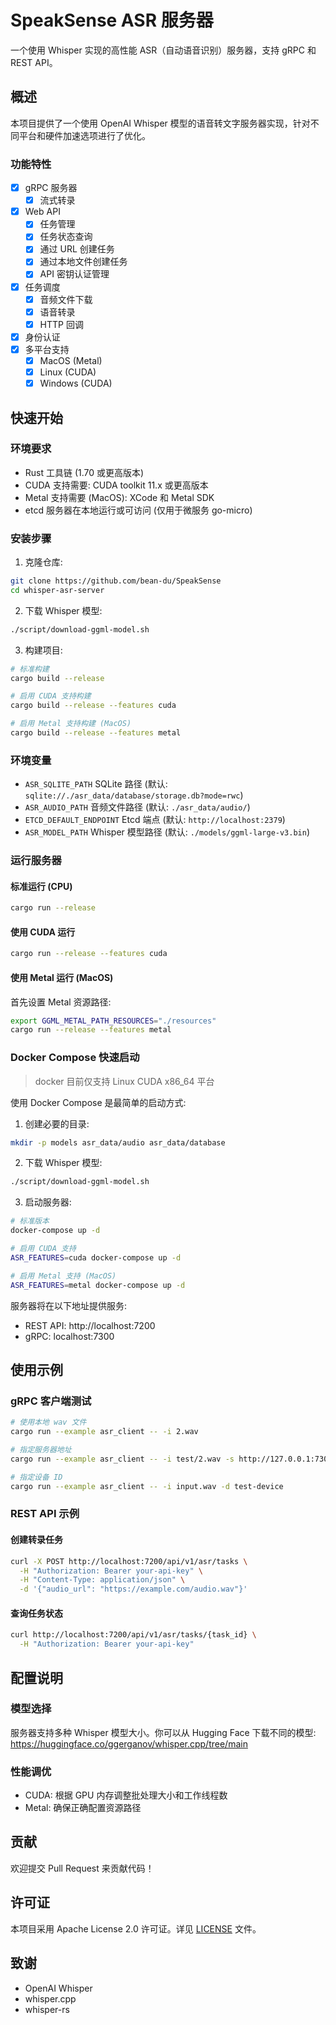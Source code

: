 # SpeakSense ASR 服务器

一个使用 Whisper 实现的高性能 ASR（自动语音识别）服务器，支持 gRPC 和 REST API。

## 概述
本项目提供了一个使用 OpenAI Whisper 模型的语音转文字服务器实现，针对不同平台和硬件加速选项进行了优化。

### 功能特性
- [x] gRPC 服务器
  - [x] 流式转录
- [x] Web API
  - [x] 任务管理
  - [x] 任务状态查询
  - [x] 通过 URL 创建任务
  - [x] 通过本地文件创建任务
  - [x] API 密钥认证管理
- [x] 任务调度
  - [x] 音频文件下载
  - [x] 语音转录
  - [x] HTTP 回调
- [x] 身份认证
- [x] 多平台支持
  - [x] MacOS (Metal)
  - [x] Linux (CUDA)
  - [x] Windows (CUDA)

## 快速开始

### 环境要求
- Rust 工具链 (1.70 或更高版本)
- CUDA 支持需要: CUDA toolkit 11.x 或更高版本
- Metal 支持需要 (MacOS): XCode 和 Metal SDK
- etcd 服务器在本地运行或可访问 (仅用于微服务 go-micro)

### 安装步骤

1. 克隆仓库:
```bash
git clone https://github.com/bean-du/SpeakSense
cd whisper-asr-server
```

2. 下载 Whisper 模型:
```bash
./script/download-ggml-model.sh
```

3. 构建项目:
```bash
# 标准构建
cargo build --release

# 启用 CUDA 支持构建
cargo build --release --features cuda

# 启用 Metal 支持构建 (MacOS)
cargo build --release --features metal
```

### 环境变量
- `ASR_SQLITE_PATH` SQLite 路径 (默认: `sqlite://./asr_data/database/storage.db?mode=rwc`)
- `ASR_AUDIO_PATH` 音频文件路径 (默认: `./asr_data/audio/`)
- `ETCD_DEFAULT_ENDPOINT` Etcd 端点 (默认: `http://localhost:2379`)
- `ASR_MODEL_PATH` Whisper 模型路径 (默认: `./models/ggml-large-v3.bin`)

### 运行服务器

#### 标准运行 (CPU)
```bash
cargo run --release
```

#### 使用 CUDA 运行
```bash
cargo run --release --features cuda
```

#### 使用 Metal 运行 (MacOS)
首先设置 Metal 资源路径:
```bash
export GGML_METAL_PATH_RESOURCES="./resources"
cargo run --release --features metal
```

### Docker Compose 快速启动
> docker 目前仅支持 Linux CUDA x86_64 平台

使用 Docker Compose 是最简单的启动方式:

1. 创建必要的目录:
```bash
mkdir -p models asr_data/audio asr_data/database
```

2. 下载 Whisper 模型:
```bash
./script/download-ggml-model.sh
```

3. 启动服务器:
```bash
# 标准版本
docker-compose up -d

# 启用 CUDA 支持
ASR_FEATURES=cuda docker-compose up -d

# 启用 Metal 支持 (MacOS)
ASR_FEATURES=metal docker-compose up -d
```

服务器将在以下地址提供服务:
- REST API: http://localhost:7200
- gRPC: localhost:7300

## 使用示例

### gRPC 客户端测试
```bash
# 使用本地 wav 文件
cargo run --example asr_client -- -i 2.wav

# 指定服务器地址
cargo run --example asr_client -- -i test/2.wav -s http://127.0.0.1:7300

# 指定设备 ID
cargo run --example asr_client -- -i input.wav -d test-device
```

### REST API 示例

#### 创建转录任务
```bash
curl -X POST http://localhost:7200/api/v1/asr/tasks \
  -H "Authorization: Bearer your-api-key" \
  -H "Content-Type: application/json" \
  -d '{"audio_url": "https://example.com/audio.wav"}'
```

#### 查询任务状态
```bash
curl http://localhost:7200/api/v1/asr/tasks/{task_id} \
  -H "Authorization: Bearer your-api-key"
```

## 配置说明

### 模型选择
服务器支持多种 Whisper 模型大小。你可以从 Hugging Face 下载不同的模型:
https://huggingface.co/ggerganov/whisper.cpp/tree/main

### 性能调优
- CUDA: 根据 GPU 内存调整批处理大小和工作线程数
- Metal: 确保正确配置资源路径

## 贡献
欢迎提交 Pull Request 来贡献代码！

## 许可证
本项目采用 Apache License 2.0 许可证。详见 [LICENSE](../LICENSE) 文件。

## 致谢
- OpenAI Whisper
- whisper.cpp
- whisper-rs 